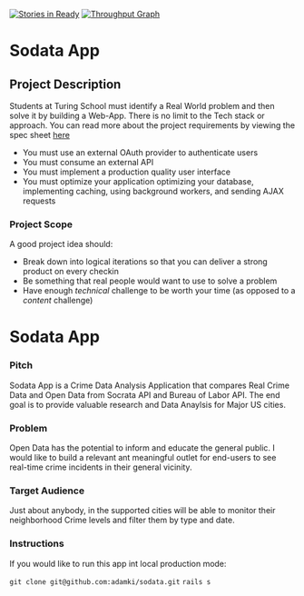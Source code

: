 [![Stories in Ready](https://badge.waffle.io/adamki/sodata.png?label=ready&title=Ready)](https://waffle.io/adamki/sodata)
[![Throughput Graph](https://graphs.waffle.io/adamki/sodata/throughput.svg)](https://waffle.io/adamki/sodata/metrics)

# Sodata App

## Project Description

Students at Turing School must identify a Real World problem and then solve it by building a Web-App. There is no limit to the Tech stack or approach. You can read more about the project requirements by viewing the spec sheet [here](https://github.com/turingschool/lesson_plans/blob/master/ruby_03-professional_rails_applications/self_directed_project.md)

* You must use an external OAuth provider to authenticate users
* You must consume an external API
* You must implement a production quality user interface
* You must optimize your application optimizing your database, implementing caching, using background workers, and sending AJAX requests

### Project Scope

A good project idea should:

* Break down into logical iterations so that you can deliver a strong product on  every checkin
* Be something that real people would want to use to solve a problem
* Have enough *technical* challenge to be worth your time (as opposed to a *content* challenge)

# Sodata App

### Pitch

Sodata App is a Crime Data Analysis Application that compares Real Crime Data and Open Data from Socrata API and Bureau of Labor API. The end goal is to provide valuable research and Data Anaylsis for Major US cities.
 
### Problem

Open Data has the potential to inform and educate the general public. I would like to build a relevant ant meaningful outlet for end-users to see real-time crime incidents in their general vicinity.

### Target Audience

Just about anybody, in the supported cities will be able to monitor their neighborhood Crime levels and filter them by type and date.

### Instructions

If you would like to run this app int local production mode:

`git clone git@github.com:adamki/sodata.git`
`rails s`

